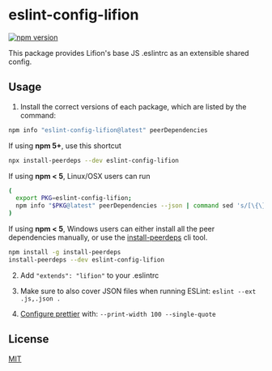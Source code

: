 # eslint-config-lifion

[![npm version](https://badge.fury.io/js/eslint-config-lifion.svg)](http://badge.fury.io/js/eslint-config-lifion)

This package provides Lifion's base JS .eslintrc as an extensible shared config.

## Usage

1. Install the correct versions of each package, which are listed by the command:

  ```sh
  npm info "eslint-config-lifion@latest" peerDependencies
  ```

  If using **npm 5+**, use this shortcut

  ```sh
  npx install-peerdeps --dev eslint-config-lifion
  ```

  If using **npm < 5**, Linux/OSX users can run

  ```sh
  (
    export PKG=eslint-config-lifion;
    npm info "$PKG@latest" peerDependencies --json | command sed 's/[\{\},]//g ; s/: /@/g' | xargs npm install --save-dev "$PKG@latest"
  )
  ```

  If using **npm < 5**, Windows users can either install all the peer dependencies manually, or use the [install-peerdeps](https://github.com/nathanhleung/install-peerdeps) cli tool.

  ```sh
  npm install -g install-peerdeps
  install-peerdeps --dev eslint-config-lifion
  ```

2. Add `"extends": "lifion"` to your .eslintrc

3. Make sure to also cover JSON files when running ESLint: `eslint --ext .js,.json .`

4. [Configure prettier](https://prettier.io/docs/en/configuration.html) with: `--print-width 100 --single-quote`

## License

[MIT](LICENSE)
